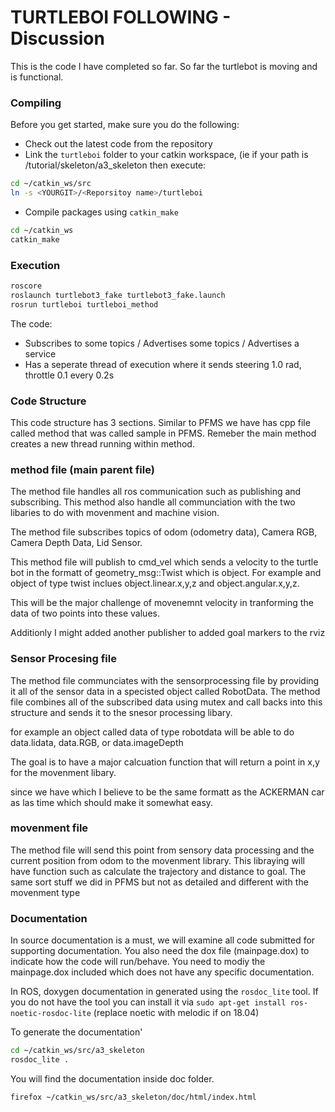 TURTLEBOI FOLLOWING - Discussion
=========================

This is the code I have completed so far. So far the turtlebot is moving and is functional.

### Compiling

Before you get started, make sure you do the following:

* Check out the latest code from the repository
* Link the `turtleboi` folder to your catkin workspace, (ie if your path is <YOURGIT>/tutorial/skeleton/a3_skeleton then execute:
```bash
cd ~/catkin_ws/src
ln -s <YOURGIT>/<Reporsitoy name>/turtleboi
```

* Compile packages using `catkin_make` 
```bash
cd ~/catkin_ws
catkin_make
```


### Execution

```bash
roscore
roslaunch turtlebot3_fake turtlebot3_fake.launch
rosrun turtleboi turtleboi_method
```

The code:

* Subscribes to some topics / Advertises some topics / Advertises a service
* Has a seperate thread of execution where it sends steering 1.0 rad, throttle 0.1 every 0.2s 

### **Code Structure**

This code structure has 3 sections. Similar to PFMS we have has cpp file called method that was called sample in PFMS. Remeber the main method creates a new thread running within method.

### **method file (main parent file)**

The method file handles all ros communication such as publishing and subscribing. This method also handle all communciation with the two libaries to do with movenment and machine vision. 

The method file subscribes topics of odom (odometry data), Camera RGB, Camera Depth Data, Lid Sensor.

This method file will publish to cmd_vel which sends a velocity to the turtle bot in the formatt of geometry_msg::Twist which is object. For example and object of type twist inclues object.linear.x,y,z and object.angular.x,y,z. 

This will be the major challenge of movenemnt velocity in tranforming the data of two points into these values.

Additionly I might added another publisher to added goal markers to the rviz

### **Sensor Procesing file**
The method file communciates with the sensorprocessing file by providing it all of the sensor data in a specisted object called RobotData. The method file combines all of the subscribed data using mutex and call backs into this structure and sends it to the snesor processing libary.

for example an object called data of type robotdata will be able to do data.lidata, data.RGB, or data.imageDepth

The goal is to have a major calcuation function that will return a point in x,y for the movenment libary.

since we have which I believe to be the same formatt as the ACKERMAN car as las time which should make it somewhat easy. 

### **movenment file**

The method file will send this point from sensory data processing and the current position from odom to the movenment library. This libraying will have function such as calculate the trajectory and distance to goal. The same sort stuff we did in PFMS but not as detailed and different with the movenment type



### Documentation

In source documentation is a must, we will examine all code submitted for supporting documentation. You also need the dox file (mainpage.dox) to indicate how the code will run/behave. You need to modiy the mainpage.dox included which does not have any specific documentation.

In ROS, doxygen documentation in generated using the `rosdoc_lite` tool. If you do not have the tool you can install it via `sudo apt-get install ros-noetic-rosdoc-lite` (replace noetic with melodic if on 18.04)

To generate the documentation'

```bash
cd ~/catkin_ws/src/a3_skeleton
rosdoc_lite .
```

You will find the documentation inside doc folder.

```bash
firefox ~/catkin_ws/src/a3_skeleton/doc/html/index.html
```






[services_masterclass]: starter/services_masterclass
[utest.cpp]: starter/services_masterclass/test/utest.cpp
[GridProcessing]: starter/services_masterclass/grid_processing.h
[quiz5a]: ../../quizzes/quiz5/a
[pfms_support]: ../../skeleton/pfms_support
